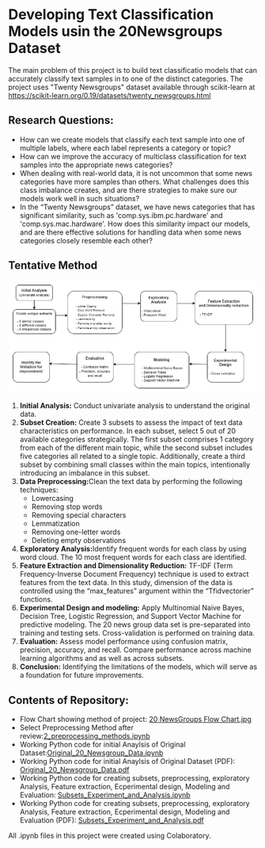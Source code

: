 # Developing Text Classification Models usin the 20Newsgroups Dataset

The main problem of this project is to build text classificatio models that can accurately classify text samples in to one of the distinct categories. 
The project uses "Twenty Newsgroups" dataset available through scikit-learn at <a href="https://scikit-learn.org/0.19/datasets/twenty_newsgroups.html" target="_blank">https://scikit-learn.org/0.19/datasets/twenty_newsgroups.html</a>

## Research Questions:
<ul>
  <li>How can we create models that classify each text sample into one of multiple labels, where each label represents a category or topic?</li>
  <li> How can we improve the accuracy of multiclass classification for text samples into the appropriate news categories?</li>
  <li>When dealing with real-world data, it is not uncommon that some news categories have more samples than others. What challenges does this class imbalance creates, and are there strategies to make sure our models work well in such situations?</li>
  <li>In the “Twenty Newsgroups” dataset, we have news categories that has significant similarity, such as 'comp.sys.ibm.pc.hardware' and 'comp.sys.mac.hardware'. How does this similarity impact our models, and are there effective solutions for handling data when some news categories closely resemble each other?</li>
  
</ul>

## Tentative Method


<img alt ="Project Method Flow Chart" src="https://github.com/Satomiko/20Newsgroups/blob/main/20%20NewsGroups%20Flow%20Chart.jpg">

<ol>
<li><b>Initial Analysis:</b> Conduct univariate analysis to understand the original data.</li>
<li><b>Subset Creation:</b> Create 3 subsets to assess the impact of text data characteristics on performance. In each subset, select 5 out of 20 available categories strategically. The first subset comprises 1 category from each of the different main topic, while the second subset includes five categories all related to a single topic. Additionally, create a third subset by combining small classes within the main topics, intentionally introducing an imbalance in this subset.</li>
<li><b>Data Preprocessing:</b>Clean the text data by performing the following techniques:
  <ul>
<li>Lowercasing</li>
<li>Removing stop words</li>
<li>Removing special characters</li>
<li>Lemmatization</li> 
<li>Removing one-letter words</li>
<li>Deleting empty observations</li></ul>
</li>
  <li><b>Exploratory Analysis:</b>Identify frequent words for each class by using word cloud. The 10 most frequent words for each class are identified.</li>
  <li><b>Feature Extraction and Dimensionality Reduction:</b> TF-IDF (Term Frequency-Inverse Document Frequency) technique is used to extract features from the text data. In this study, dimension of the data is controlled using the “max_features” argument within the “Tfidvectorier” functions.</li>
  <li><b>Experimental Design and modeling:</b> Apply Multinomial Naive Bayes, Decision Tree, Logistic Regression, and Support Vector Machine for predictive modeling. The 20 news group data set is pre-separated into training and testing sets. Cross-validation is performed on training data.</li>
  <li><b>Evaluation:</b> Assess model performance using confusion matrix, precision, accuracy, and recall. Compare performance across machine learning algorithms and as well as across subsets.</li>
  <li><b>Conclusion:</b> Identifying the limitations of the models, which will serve as a foundation for future improvements.</li>
</ol>

## Contents of Repository:
<ul>
<li>  Flow Chart showing method of project: <a href='https://github.com/Satomiko/20Newsgroups/blob/main/20%20NewsGroups%20Flow%20Chart.jpg'>20 NewsGroups Flow Chart.jpg</a></li>
<li> Select Preprocessing Method after review:<a href='https://github.com/Satomiko/20Newsgroups/blob/main/2_preprocessing_methods.ipynb'>2_preprocessing_methods.ipynb</a></li>
<li> Working Python code for initial Anaylsis of Original Dataset:<a href='https://github.com/Satomiko/20Newsgroups/blob/main/Original_20_Newsgroup_Data.ipynb'>Original_20_Newsgroup_Data.ipynb</a></li>
<li> Working Python code for initial Anaylsis of Original Dataset (PDF): <a href='https://github.com/Satomiko/20Newsgroups/blob/main/Original_20_Newsgroup_Data.pdf'>Original_20_Newsgroup_Data.pdf</a></li>
<li> Working Python code for creating subsets, preprocessing, exploratory Analysis, Feature extraction, Ecperimental design, Modeling and Evaluation: <a href='https://github.com/Satomiko/20Newsgroups/blob/main/Subsets_Experiment_and_Analysis.ipynb'>Subsets_Experiment_and_Analysis.ipynb</a></li>
<li> Working Python code for creating subsets, preprocessing, exploratory Analysis, Feature extraction, Ecperimental design, Modeling and Evaluation (PDF): <a href='https://github.com/Satomiko/20Newsgroups/blob/main/Subsets_Experiment_and_Analysis.pdf'>Subsets_Experiment_and_Analysis.pdf</a> </li>

</ul>
All .ipynb files in this project were created using Colaboratory. 

